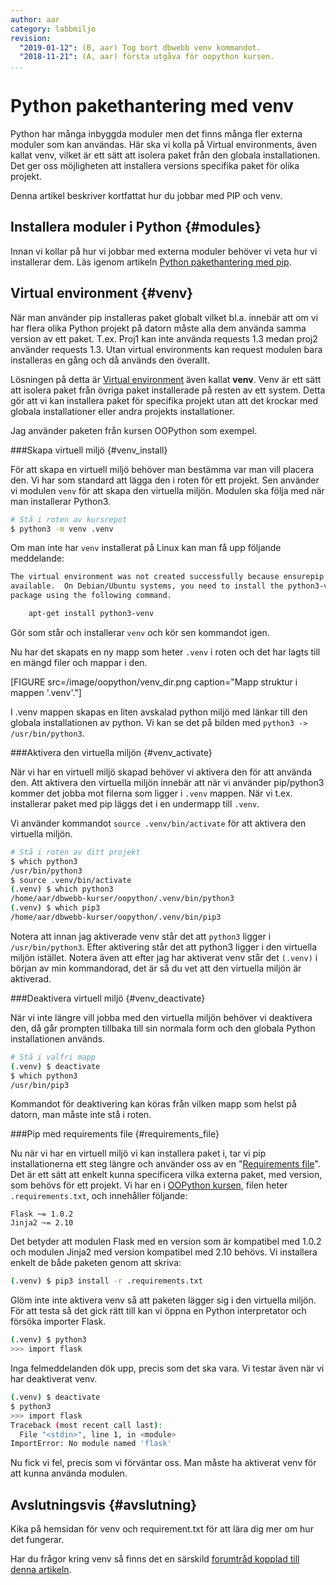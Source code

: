 ```yaml
---
author: aar
category: labbmiljo
revision:
  "2019-01-12": (B, aar) Tog bort dbwebb venv kommandot.
  "2018-11-21": (A, aar) första utgåva för oopython kursen.
...
```

Python pakethantering med venv
==================================

Python har många inbyggda moduler men det finns många fler externa moduler som kan användas. Här ska vi kolla på Virtual environments, även kallat venv, vilket är ett sätt att isolera paket från den globala installationen. Det ger oss möjligheten att installera versions specifika paket för olika projekt.

Denna artikel beskriver kortfattat hur du jobbar med PIP och venv.

<!--more-->

Installera moduler i Python {#modules}
---------------------------------------

Innan vi kollar på hur vi jobbar med externa moduler behöver vi veta hur vi installerar dem. Läs igenom artikeln [Python pakethantering med pip](kunskap/python-pakethantering-med-pip).



Virtual environment {#venv}
--------------------------------------

När man använder pip installeras paket globalt vilket bl.a. innebär att om vi har flera olika Python projekt på datorn måste alla dem använda samma version av ett paket. T.ex. Proj1 kan inte använda requests 1.3 medan proj2 använder requests 1.3. Utan virtual environments kan request modulen bara installeras en gång och då används den överallt.

Lösningen på detta är [Virtual environment](https://docs.python.org/3/tutorial/venv.html) även kallat **venv**. Venv är ett sätt att isolera paket från övriga paket installerade på resten av ett system. Detta gör att vi kan installera paket för specifika projekt utan att det krockar med globala installationer eller andra projekts installationer.

Jag använder paketen från kursen OOPython som exempel.



###Skapa virtuell miljö {#venv_install}

För att skapa en virtuell miljö behöver man bestämma var man vill placera den. Vi har som standard att lägga den i roten för ett projekt. Sen använder vi modulen `venv` för att skapa den virtuella miljön. Modulen ska följa med när man installerar Python3.

```bash
# Stå i roten av kursrepot
$ python3 -m venv .venv
```

Om man inte har `venv` installerat på Linux kan man få upp följande meddelande:
```bash
The virtual environment was not created successfully because ensurepip is not
available.  On Debian/Ubuntu systems, you need to install the python3-venv
package using the following command.

    apt-get install python3-venv
```
Gör som står och installerar `venv` och kör sen kommandot igen.

Nu har det skapats en ny mapp som heter `.venv` i roten och det har lagts till en mängd filer och mappar i den.

[FIGURE src=/image/oopython/venv_dir.png caption="Mapp struktur i mappen '.venv'."]

I .venv mappen skapas en liten avskalad python miljö med länkar till den globala installationen av python. Vi kan se det på bilden med `python3 -> /usr/bin/python3`.



###Aktivera den virtuella miljön {#venv_activate}

När vi har en virtuell miljö skapad behöver vi aktivera den för att använda den. Att aktivera den virtuella miljön innebär att när vi använder pip/python3 kommer det jobba mot filerna som ligger i `.venv` mappen. När vi t.ex. installerar paket med pip läggs det i en undermapp till `.venv`. 

Vi använder kommandot `source .venv/bin/activate` för att aktivera den virtuella miljön.

```bash
# Stå i roten av ditt projekt
$ which python3
/usr/bin/python3
$ source .venv/bin/activate
(.venv) $ which python3
/home/aar/dbwebb-kurser/oopython/.venv/bin/python3
(.venv) $ which pip3
/home/aar/dbwebb-kurser/oopython/.venv/bin/pip3
```

Notera att innan jag aktiverade venv står det att `python3` ligger i `/usr/bin/python3`. Efter aktivering står det att python3 ligger i den virtuella miljön istället. Notera även att efter jag har aktiverat venv står det `(.venv)` i början av min kommandorad, det är så du vet att den virtuella miljön är aktiverad. 



###Deaktivera virtuell miljö {#venv_deactivate}

När vi inte längre vill jobba med den virtuella miljön behöver vi deaktivera den, då går prompten tillbaka till sin normala form och den globala Python installationen används. 

```bash
# Stå i valfri mapp
(.venv) $ deactivate
$ which python3
/usr/bin/pip3
```

Kommandot för deaktivering kan köras från vilken mapp som helst på datorn, man måste inte stå i roten.



###Pip med requirements file {#requirements_file}

Nu när vi har en virtuell miljö vi kan installera paket i, tar vi pip installationerna ett steg längre och använder oss av en "[Requirements file](https://pip.pypa.io/en/stable/user_guide/#requirements-files)". Det är ett sätt att enkelt kunna specificera vilka externa paket, med version, som behövs för ett projekt. Vi har en i [OOPython kursen](https://github.com/dbwebb-se/oopython/blob/master/.requirements.txt), filen heter `.requirements.txt`, och innehåller följande:

```
Flask ~= 1.0.2
Jinja2 ~= 2.10
```

Det betyder att modulen Flask med en version som är kompatibel med 1.0.2 och modulen Jinja2 med version kompatibel med 2.10 behövs. Vi installera enkelt de både paketen genom att skriva:
    
```bash
(.venv) $ pip3 install -r .requirements.txt
```

Glöm inte inte aktivera venv så att paketen lägger sig i den virtuella miljön. För att testa så det gick rätt till kan vi öppna en Python interpretator och försöka importer Flask.

```bash
(.venv) $ python3
>>> import flask
```

Inga felmeddelanden dök upp, precis som det ska vara. Vi testar även när vi har deaktiverat venv.

```bash
(.venv) $ deactivate
$ python3
>>> import flask
Traceback (most recent call last):
  File "<stdin>", line 1, in <module>
ImportError: No module named 'flask'
```

Nu fick vi fel, precis som vi förväntar oss. Man måste ha aktiverat venv för att kunna använda modulen.



Avslutningsvis {#avslutning}
--------------------------------------

Kika på hemsidan för venv och requirement.txt för att lära dig mer om hur det fungerar.

Har du frågor kring venv så finns det en särskild [forumtråd kopplad till denna artikeln](t/7008).
